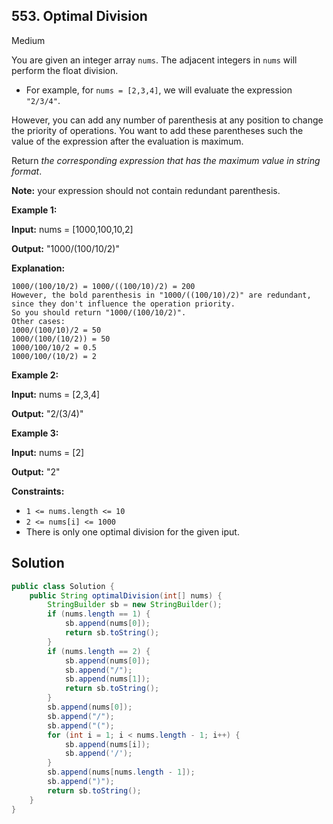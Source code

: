 ## 553\. Optimal Division

Medium

You are given an integer array `nums`. The adjacent integers in `nums` will perform the float division.

*   For example, for `nums = [2,3,4]`, we will evaluate the expression `"2/3/4"`.

However, you can add any number of parenthesis at any position to change the priority of operations. You want to add these parentheses such the value of the expression after the evaluation is maximum.

Return _the corresponding expression that has the maximum value in string format_.

**Note:** your expression should not contain redundant parenthesis.

**Example 1:**

**Input:** nums = [1000,100,10,2]

**Output:** "1000/(100/10/2)"

**Explanation:**

    1000/(100/10/2) = 1000/((100/10)/2) = 200
    However, the bold parenthesis in "1000/((100/10)/2)" are redundant, since they don't influence the operation priority.
    So you should return "1000/(100/10/2)".
    Other cases:
    1000/(100/10)/2 = 50
    1000/(100/(10/2)) = 50
    1000/100/10/2 = 0.5
    1000/100/(10/2) = 2 

**Example 2:**

**Input:** nums = [2,3,4]

**Output:** "2/(3/4)" 

**Example 3:**

**Input:** nums = [2]

**Output:** "2" 

**Constraints:**

*   `1 <= nums.length <= 10`
*   `2 <= nums[i] <= 1000`
*   There is only one optimal division for the given iput.

## Solution

```java
public class Solution {
    public String optimalDivision(int[] nums) {
        StringBuilder sb = new StringBuilder();
        if (nums.length == 1) {
            sb.append(nums[0]);
            return sb.toString();
        }
        if (nums.length == 2) {
            sb.append(nums[0]);
            sb.append("/");
            sb.append(nums[1]);
            return sb.toString();
        }
        sb.append(nums[0]);
        sb.append("/");
        sb.append("(");
        for (int i = 1; i < nums.length - 1; i++) {
            sb.append(nums[i]);
            sb.append('/');
        }
        sb.append(nums[nums.length - 1]);
        sb.append(")");
        return sb.toString();
    }
}
```